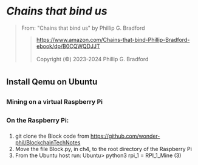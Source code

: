 # *Chains that bind us*<br>  

> From: "Chains that bind us" by Phillip G. Bradford <br>  
>>  https://www.amazon.com/Chains-that-bind-Phillip-Bradford-ebook/dp/B0CQWQDJJT <br>  
> Copyright (&copy;) 2023-2024 Phillip G. Bradford <br>   

#
## Install Qemu on Ubuntu
##
##
##
##
##
### Mining on a virtual Raspberry Pi
##
### On the Raspberry Pi:
###
 1. git clone the Block code from https://github.com/wonder-phil/BlockchainTechNotes 
 2. Move the file Block.py, in ch4, to the root directory of the Raspberry Pi
 3. From the Ubuntu host run:
   Ubuntu> python3 rpi_1 = RPI_1_Mine (3)
##

